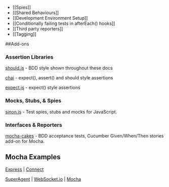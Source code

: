  - [[Spies]]
 - [[Shared Behaviours]]
 - [[Development Environment Setup]]
 - [[Conditionally failing tests in afterEach() hooks]]
 - [[Third party reporters]]
 - [[Tagging]]

##Add-ons

### Assertion Libraries

[should.js](http://github.com/visionmedia/should.js) - BDD style shown throughout these docs

[chai](http://chaijs.com/) - expect(), assert() and should style assertions

[expect.js](https://github.com/LearnBoost/expect.js) - expect() style assertions

### Mocks, Stubs, & Spies

[sinon.js](http://sinonjs.org/) - Test spies, stubs and mocks for JavaScript.

### Interfaces & Reporters

[mocha-cakes](https://github.com/quangv/mocha-cakes) - BDD acceptance tests, Cucumber Given/When/Then stories add-on for Mocha.

## Mocha Examples
[Express](https://github.com/visionmedia/express/tree/master/test) | [Connect](https://github.com/senchalabs/connect/tree/master/test)

[SuperAgent](https://github.com/visionmedia/superagent/tree/master/test/node) | [WebSocket.io](https://github.com/LearnBoost/websocket.io/tree/master/test) | [Mocha](https://github.com/visionmedia/mocha/tree/master/test)